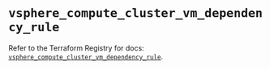 # `vsphere_compute_cluster_vm_dependency_rule`

Refer to the Terraform Registry for docs: [`vsphere_compute_cluster_vm_dependency_rule`](https://registry.terraform.io/providers/vmware/vsphere/2.13.0/docs/resources/compute_cluster_vm_dependency_rule).
